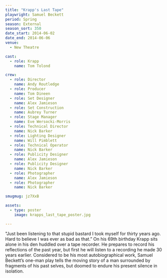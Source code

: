 ```yaml
---
title: "Krapp's Last Tape"
playwright: Samuel Beckett
period: Spring
season: External
season_sort: 350
date_start: 2014-06-02
date_end: 2014-06-06
venue:
  - New Theatre

cast:
  - role: Krapp
    name: Tom Tolond

crew:
  - role: Director
    name: Andy Routledge
  - role: Producer
    name: Tom Dineen
  - role: Set Designer
    name: Alex Jamieson
  - role: Set Construction
    name: Aubrey Turner
  - role: Stage Manager
    name: Eve Wersocki-Morris
  - role: Technical Director
    name: Nick Barker
  - role: Lighting Designer
    name: Will Pimblett
  - role: Technical Operator
    name: Nick Barker
  - role: Publicity Designer
    name: Alex Jamieson
  - role: Publicity Designer
    name: Nick Barker
  - role: Photographer
    name: Alex Jamieson
  - role: Photographer
    name: Nick Barker

smugmug: jz7XxB

assets:
  - type: poster
    image: krapps_last_tape_poster.jpg

---
```


"Just been listening to that stupid bastard I took myself for thirty years ago. Hard to believe I was ever as bad as that.” On his 69th birthday Krapp sits alone in his den huddled over a tape recorder. He prepares to record his reflections of the past year, but first he will listen to a recording he made 30 years earlier. Considered to be his most autobiographical work, Samuel Beckett’s one-man play tells the moving story of a man surrounded by fragments of his past selves, but doomed to endure his present silence in isolation.
